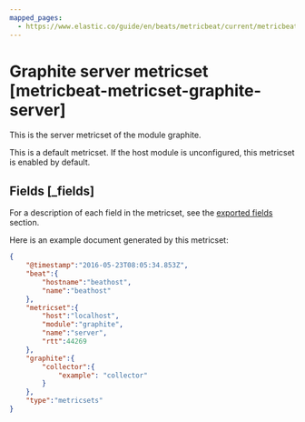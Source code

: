 ```yaml
---
mapped_pages:
  - https://www.elastic.co/guide/en/beats/metricbeat/current/metricbeat-metricset-graphite-server.html
---
```


# Graphite server metricset [metricbeat-metricset-graphite-server]

This is the server metricset of the module graphite.

This is a default metricset. If the host module is unconfigured, this metricset is enabled by default.

## Fields [_fields]

For a description of each field in the metricset, see the [exported fields](/reference/metricbeat/exported-fields-graphite.md) section.

Here is an example document generated by this metricset:

```json
{
    "@timestamp":"2016-05-23T08:05:34.853Z",
    "beat":{
        "hostname":"beathost",
        "name":"beathost"
    },
    "metricset":{
        "host":"localhost",
        "module":"graphite",
        "name":"server",
        "rtt":44269
    },
    "graphite":{
        "collector":{
            "example": "collector"
        }
    },
    "type":"metricsets"
}
```
